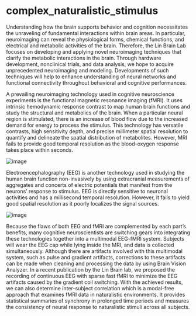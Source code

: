 # complex_naturalistic_stimulus

Understanding how the brain supports behavior and cognition necessitates the unraveling of fundamental interactions within brain areas. In particular, neuroimaging can reveal the physiological forms, chemical functions, and electrical and metabolic activities of the brain. Therefore, the Lin Brain Lab focuses on developing and applying novel neuroimaging techniques that clarify the metabolic interactions in the brain. Through hardware development, nonclinical trials, and data analysis, we hope to acquire unprecedented neuroimaging and modeling. Developments of such techniques will help to enhance understanding of neural networks and functional connectivity throughout behavioral and cognitive performances. 

A prevailing neuroimaging technology used in cognitive neuroscience experiments is the functional magnetic resonance imaging (fMRI). It uses intrinsic hemodynamic response contrast to map human brain functions and study the structural and metabolics of the brain. When a particular neural region is stimulated, there is an increase of blood flow due to the increased demand for energy to process the stimulus. This technology has versatile contrasts, high sensitivity depth, and precise millimeter spatial resolution to quantify and delineate the spatial distribution of metabolites. However, MRI fails to provide good temporal resolution as the blood-oxygen response takes place within seconds. 

![image](https://user-images.githubusercontent.com/109825854/183358519-47d71038-a907-4f5c-aa75-09281cff602c.png)

Electroencephalography (EEG) is another technology used in studying the human brain function non-invasively by using extracranial measurements of aggregates and concerts of electric potentials that manifest from the neurons’ response to stimulus. EEG is directly sensitive to neuronal activities and has a millisecond temporal resolution. However, it fails to yield good spatial resolution as it poorly localizes the signal sources. 

![image](https://user-images.githubusercontent.com/109825854/183358406-d7bdb283-5de3-42e6-b0ba-165bb94e6ff6.png)

Because the flaws of both EEG and fMRI are complemented by each part’s benefits, many cognitive neuroscientists are switching gears into integrating these technologies together into a multimodal EEG-fMRI system. Subjects will wear the EEG cap while lying inside the MRI, and data is collected simultaneously. Although there are artifacts involved with this multimodal system, such as pulse and gradient artifacts, corrections to these artifacts can be made when cleaning and processing the data by using Brain Vision Analyzer. In a recent publication by the Lin Brain lab, we proposed the recording of continuous EEG with sparse fast fMRI to minimize the EEG artifacts caused by the gradient coil switching. With the achieved results, we can also determine inter-subject correlation which is a modal-free approach that examines fMRI data in naturalistic environments. It provides statistical summaries of synchrony in prolonged time periods and measures the consistency of neural response to naturalistic stimuli across all subjects. 

